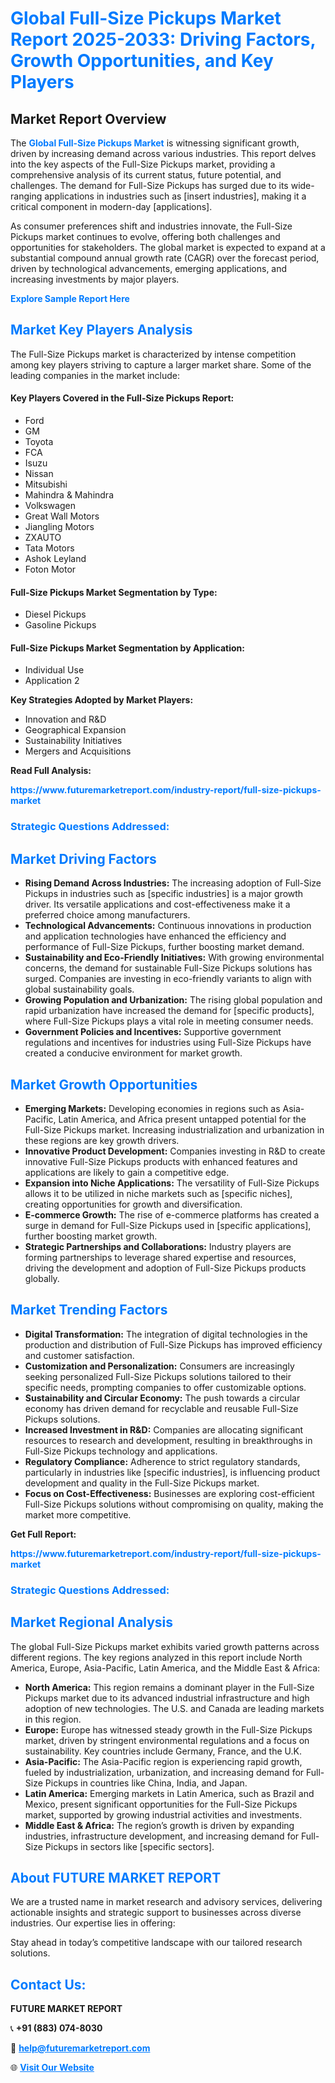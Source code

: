 <h1 style="color: #007BFF;">Global Full-Size Pickups Market Report 2025-2033: Driving Factors, Growth Opportunities, and Key Players</h1>

<section id="overview">
<h2>Market Report Overview</h2>
<p>The <a href="https://www.futuremarketreport.com/industry-report/full-size-pickups-market" style="color: #007BFF; text-decoration: none;"><strong>Global Full-Size Pickups Market</strong></a> is witnessing significant growth, driven by increasing demand across various industries. This report delves into the key aspects of the Full-Size Pickups market, providing a comprehensive analysis of its current status, future potential, and challenges. The demand for Full-Size Pickups has surged due to its wide-ranging applications in industries such as [insert industries], making it a critical component in modern-day [applications].</p>
<p>As consumer preferences shift and industries innovate, the Full-Size Pickups market continues to evolve, offering both challenges and opportunities for stakeholders. The global market is expected to expand at a substantial compound annual growth rate (CAGR) over the forecast period, driven by technological advancements, emerging applications, and increasing investments by major players.</p>
</section>

<section id="overview">
<p><a href="https://www.futuremarketreport.com/request-sample/reportId=89758" style="color: #007BFF; text-decoration: none;"><strong>Explore Sample Report Here</strong></a></p>
</section>

<section id="key-players">
<h2 style="color: #007BFF;">Market Key Players Analysis</h2>
<p>The Full-Size Pickups market is characterized by intense competition among key players striving to capture a larger market share. Some of the leading companies in the market include:</p>
<h4>Key Players Covered in the Full-Size Pickups Report:</h4>
<ul><li>Ford</li><li>GM</li><li>Toyota</li><li>FCA</li><li>Isuzu</li><li>Nissan</li><li>Mitsubishi</li><li>Mahindra &amp; Mahindra</li><li>Volkswagen</li><li>Great Wall Motors</li><li>Jiangling Motors</li><li>ZXAUTO</li><li>Tata Motors</li><li>Ashok Leyland</li><li>Foton Motor</li></ul>
<h4>Full-Size Pickups Market Segmentation by Type:</h4>
<ul><li>Diesel Pickups</li><li>Gasoline Pickups</li></ul>

<h4>Full-Size Pickups Market Segmentation by Application:</h4>
<ul><li>Individual Use</li><li>Application 2</li></ul>
<p><strong>Key Strategies Adopted by Market Players:</strong></p>
<ul>
<li>Innovation and R&D</li>
<li>Geographical Expansion</li>
<li>Sustainability Initiatives</li>
<li>Mergers and Acquisitions</li>
</ul>
</section>

<section>
<p><strong>Read Full Analysis: </strong></p><a href="https://www.futuremarketreport.com/industry-report/full-size-pickups-market" style="color: #007BFF; text-decoration: none;"><strong>https://www.futuremarketreport.com/industry-report/full-size-pickups-market</strong></a>
<h3 style="color: #007BFF;">Strategic Questions Addressed:</h3>
</section>

<section id="driving-factors">
<h2 style="color: #007BFF;">Market Driving Factors</h2>
<ul>
<li><strong>Rising Demand Across Industries:</strong> The increasing adoption of Full-Size Pickups in industries such as [specific industries] is a major growth driver. Its versatile applications and cost-effectiveness make it a preferred choice among manufacturers.</li>
<li><strong>Technological Advancements:</strong> Continuous innovations in production and application technologies have enhanced the efficiency and performance of Full-Size Pickups, further boosting market demand.</li>
<li><strong>Sustainability and Eco-Friendly Initiatives:</strong> With growing environmental concerns, the demand for sustainable Full-Size Pickups solutions has surged. Companies are investing in eco-friendly variants to align with global sustainability goals.</li>
<li><strong>Growing Population and Urbanization:</strong> The rising global population and rapid urbanization have increased the demand for [specific products], where Full-Size Pickups plays a vital role in meeting consumer needs.</li>
<li><strong>Government Policies and Incentives:</strong> Supportive government regulations and incentives for industries using Full-Size Pickups have created a conducive environment for market growth.</li>
</ul>
</section>

<section id="growth-opportunities">
<h2 style="color: #007BFF;">Market Growth Opportunities</h2>
<ul>
<li><strong>Emerging Markets:</strong> Developing economies in regions such as Asia-Pacific, Latin America, and Africa present untapped potential for the Full-Size Pickups market. Increasing industrialization and urbanization in these regions are key growth drivers.</li>
<li><strong>Innovative Product Development:</strong> Companies investing in R&D to create innovative Full-Size Pickups products with enhanced features and applications are likely to gain a competitive edge.</li>
<li><strong>Expansion into Niche Applications:</strong> The versatility of Full-Size Pickups allows it to be utilized in niche markets such as [specific niches], creating opportunities for growth and diversification.</li>
<li><strong>E-commerce Growth:</strong> The rise of e-commerce platforms has created a surge in demand for Full-Size Pickups used in [specific applications], further boosting market growth.</li>
<li><strong>Strategic Partnerships and Collaborations:</strong> Industry players are forming partnerships to leverage shared expertise and resources, driving the development and adoption of Full-Size Pickups products globally.</li>
</ul>
</section>

<section id="trending-factors">
<h2 style="color: #007BFF;">Market Trending Factors</h2>
<ul>
<li><strong>Digital Transformation:</strong> The integration of digital technologies in the production and distribution of Full-Size Pickups has improved efficiency and customer satisfaction.</li>
<li><strong>Customization and Personalization:</strong> Consumers are increasingly seeking personalized Full-Size Pickups solutions tailored to their specific needs, prompting companies to offer customizable options.</li>
<li><strong>Sustainability and Circular Economy:</strong> The push towards a circular economy has driven demand for recyclable and reusable Full-Size Pickups solutions.</li>
<li><strong>Increased Investment in R&D:</strong> Companies are allocating significant resources to research and development, resulting in breakthroughs in Full-Size Pickups technology and applications.</li>
<li><strong>Regulatory Compliance:</strong> Adherence to strict regulatory standards, particularly in industries like [specific industries], is influencing product development and quality in the Full-Size Pickups market.</li>
<li><strong>Focus on Cost-Effectiveness:</strong> Businesses are exploring cost-efficient Full-Size Pickups solutions without compromising on quality, making the market more competitive.</li>
</ul>
</section>

<section>
<p><strong>Get Full Report: </strong></p><a href="https://www.futuremarketreport.com/industry-report/full-size-pickups-market" style="color: #007BFF; text-decoration: none;"><strong>https://www.futuremarketreport.com/industry-report/full-size-pickups-market</strong></a>
<h3 style="color: #007BFF;">Strategic Questions Addressed:</h3>
</section>


<section id="regional-analysis">
<h2 style="color: #007BFF;">Market Regional Analysis</h2>
<p>The global Full-Size Pickups market exhibits varied growth patterns across different regions. The key regions analyzed in this report include North America, Europe, Asia-Pacific, Latin America, and the Middle East & Africa:</p>
<ul>
<li><strong>North America:</strong> This region remains a dominant player in the Full-Size Pickups market due to its advanced industrial infrastructure and high adoption of new technologies. The U.S. and Canada are leading markets in this region.</li>
<li><strong>Europe:</strong> Europe has witnessed steady growth in the Full-Size Pickups market, driven by stringent environmental regulations and a focus on sustainability. Key countries include Germany, France, and the U.K.</li>
<li><strong>Asia-Pacific:</strong> The Asia-Pacific region is experiencing rapid growth, fueled by industrialization, urbanization, and increasing demand for Full-Size Pickups in countries like China, India, and Japan.</li>
<li><strong>Latin America:</strong> Emerging markets in Latin America, such as Brazil and Mexico, present significant opportunities for the Full-Size Pickups market, supported by growing industrial activities and investments.</li>
<li><strong>Middle East & Africa:</strong> The region’s growth is driven by expanding industries, infrastructure development, and increasing demand for Full-Size Pickups in sectors like [specific sectors].</li>
</ul>
</section>

<footer>
<h2 style="color: #007BFF;">About FUTURE MARKET REPORT</h2>
<p>We are a trusted name in market research and advisory services, delivering actionable insights and strategic support to businesses across diverse industries. Our expertise lies in offering:</p>

<p>Stay ahead in today’s competitive landscape with our tailored research solutions.</p>

<h2 style="color: #007BFF;">Contact Us:</h2>
<p><strong>FUTURE MARKET REPORT</strong></p>
<p>📞 <strong>+91 (883) 074-8030</strong></p>
<p>📧 <strong><a href="mailto:help@futuremarketreport.com" style="color: #007BFF;">help@futuremarketreport.com</a></strong></p>
<p>🌐 <strong><a href="https://www.futuremarketreport.com/" style="color: #007BFF;">Visit Our Website</a></strong></p>
</footer>